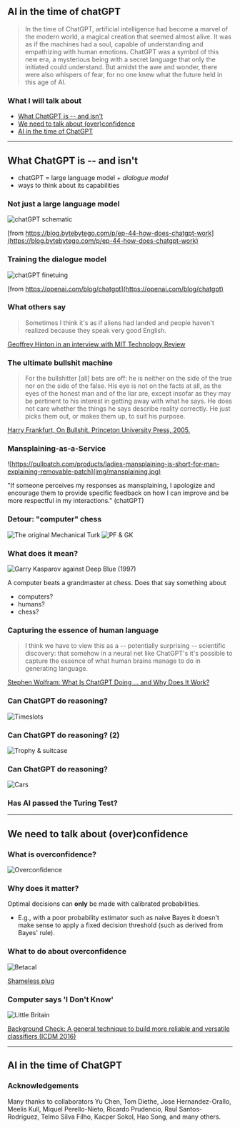 ## AI in the time of chatGPT

> In the time of ChatGPT, artificial intelligence had become a marvel of the modern world, a magical creation that seemed almost alive. It was as if the machines had a soul, capable of understanding and empathizing with human emotions. ChatGPT was a symbol of this new era, a mysterious being with a secret language that only the initiated could understand. But amidst the awe and wonder, there were also whispers of fear, for no one knew what the future held in this age of AI.


### What I will talk about

- [What ChatGPT is -- and isn't](#/2)
- [We need to talk about (over)confidence](#/3)
- [AI in the time of ChatGPT](#/4)

<!--
ChatGPT makes mistakes with reasoning and arithmetic. But the surprising thing is it can do reasoning and arithmetic at all. This is somehow teased out of the language data. 
While reasoning, arithmetic and many other are emergent capabilities, this doesn't mean that they can be achieved perfectly by every larger LMs. 
Putting linguistic elements together in surprising and potentially novel ways is the essence of language, so "hallucination" shouldn't come as a surprise. "Generate something that looks like a URL/literature reference etc." This exemplifies the need for fact-checking (easy in the case of URLs). 
Achievements on "human" tasks have three ingredients: machine, human, task. E.g. Deep Blue, Kasparov, chess; AlphaGo, Lee Se Dong, Go. Conclusions should involve the triple: e.g., chess is more suited to algorithmic treatment than we thought. 
Games like chess and Go have emerged at a sweet spot: it can be played by children, but only few can play it really well. 
Nobody is surprised if the world champion mental calculation is beaten by a computer; or if the world champion road cycling is beaten by a motorbike. 
(something about models as a commodity)
(DNNs' modular design make them particularly suitable for finetuning and transfer learning)
(something about neuro-symbolic AI?)

Foster: these systems are designed to make stuff up
-->

----

## What ChatGPT is -- and isn't

- chatGPT = large language model + *dialogue model*
- ways to think about its capabilities


### Not just a large language model

![chatGPT schematic](img/chatGPT.jpg)<!-- .element  height="80%" width="80%" -->

[from https://blog.bytebytego.com/p/ep-44-how-does-chatgpt-work](https://blog.bytebytego.com/p/ep-44-how-does-chatgpt-work)


### Training the dialogue model

![chatGPT finetuing](img/finetuning.jpg)<!-- .element  height="80%" width="80%" -->

[from https://openai.com/blog/chatgpt](https://openai.com/blog/chatgpt)


### What others say

> Sometimes I think it's as if aliens had landed and people haven't realized because they speak very good English.

[Geoffrey Hinton in an interview with MIT Technology Review](https://www.technologyreview.com/2023/05/02/1072528/geoffrey-hinton-google-why-scared-ai/)


### The ultimate bullshit machine

> For the bullshitter [all] bets are off: he is neither on the side of the true nor on the side of the false. His eye is not on the facts at all, as the eyes of the honest man and of the liar are, except insofar as they may be pertinent
to his interest in getting away with what he says. He does not care whether the things he says describe reality correctly. He just picks them out, or makes them up, to suit his purpose.

[Harry Frankfurt, On Bullshit. Princeton University Press, 2005.](https://press.princeton.edu/books/hardcover/9780691122946/on-bullshit)


### Mansplaining-as-a-Service

![https://pullpatch.com/products/ladies-mansplaining-is-short-for-man-explaining-removable-patch](img/mansplaining.jpg)<!-- .element align="right" height="35%" width="35%" -->

"If someone perceives my responses as mansplaining, I apologize and encourage them to provide specific feedback on how I can improve and be more respectful in my interactions." (chatGPT)


### Detour: "computer" chess

![The original Mechanical Turk](img/MechanicalTurk.jpg)<!-- .element align="left" height="30%" width="30%" -->
![PF & GK](img/kasparov.jpg)<!-- .element align="right" height="50%" width="50%" -->


### What does it mean?

![Garry Kasparov against Deep Blue (1997)](img/DeepBlue.jpg)<!-- .element align="right" height="35%" width="35%" -->

A computer beats a grandmaster at chess. 
Does that say something about
- computers? <!-- .element: class="fragment" -->
- humans? <!-- .element: class="fragment" -->
- chess? <!-- .element: class="fragment" -->


### Capturing the essence of human language

> I think we have to view this as a -- potentially surprising -- scientific discovery: that somehow in a neural net like ChatGPT's it's possible to capture the essence of what human brains manage to do in generating language.

[Stephen Wolfram: What Is ChatGPT Doing ... and Why Does It Work?](https://writings.stephenwolfram.com/2023/02/what-is-chatgpt-doing-and-why-does-it-work/)


### Can ChatGPT do reasoning?

![Timeslots](img/timeslots.jpg)


### Can ChatGPT do reasoning? (2)

![Trophy & suitcase](img/trophy.jpg)


### Can ChatGPT do reasoning?

![Cars](img/cars.jpg)


### Has AI passed the Turing Test?

----

## We need to talk about (over)confidence


### What is overconfidence? 

![Overconfidence](img/overconfidence.jpg) <!-- .element height="50%" width="50%" -->


### Why does it matter? 

Optimal decisions can **only** be made with calibrated probabilities. 
- E.g., with a poor probability estimator such as naive Bayes it doesn't make sense to apply a fixed decision threshold (such as derived from Bayes' rule).


### What to do about overconfidence

![Betacal](img/betacal.jpg) <!-- .element height="50%" width="50%" -->

[Shameless plug](https://link.springer.com/article/10.1007/s10994-023-06336-7)


### Computer says 'I Don't Know'

![Little Britain](img/LB.jpg) <!-- .element align="right" height="200px" -->

[Background Check: A general technique to build more reliable and versatile classifiers (ICDM 2016)](https://reframe.github.io/background_check/)

----

## AI in the time of ChatGPT


### Acknowledgements

Many thanks to collaborators Yu Chen, Tom Diethe, Jose Hernandez-Orallo, Meelis Kull, Miquel Perello-Nieto, Ricardo Prudencio, Raul Santos-Rodriguez, Telmo Silva Filho, Kacper Sokol, Hao Song, and many others. 
